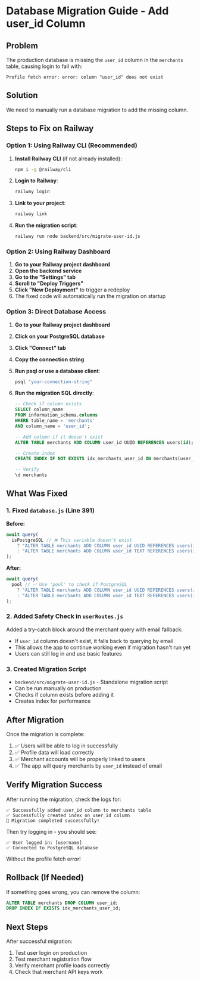 # Database Migration Guide - Add user_id Column

## Problem

The production database is missing the `user_id` column in the `merchants` table, causing login to fail with:

```
Profile fetch error: error: column "user_id" does not exist
```

## Solution

We need to manually run a database migration to add the missing column.

## Steps to Fix on Railway

### Option 1: Using Railway CLI (Recommended)

1. **Install Railway CLI** (if not already installed):

   ```bash
   npm i -g @railway/cli
   ```

2. **Login to Railway**:

   ```bash
   railway login
   ```

3. **Link to your project**:

   ```bash
   railway link
   ```

4. **Run the migration script**:
   ```bash
   railway run node backend/src/migrate-user-id.js
   ```

### Option 2: Using Railway Dashboard

1. **Go to your Railway project dashboard**
2. **Open the backend service**
3. **Go to the "Settings" tab**
4. **Scroll to "Deploy Triggers"**
5. **Click "New Deployment"** to trigger a redeploy
6. The fixed code will automatically run the migration on startup

### Option 3: Direct Database Access

1. **Go to your Railway project dashboard**
2. **Click on your PostgreSQL database**
3. **Click "Connect" tab**
4. **Copy the connection string**
5. **Run psql or use a database client**:

   ```bash
   psql "your-connection-string"
   ```

6. **Run the migration SQL directly**:

   ```sql
   -- Check if column exists
   SELECT column_name
   FROM information_schema.columns
   WHERE table_name = 'merchants'
   AND column_name = 'user_id';

   -- Add column if it doesn't exist
   ALTER TABLE merchants ADD COLUMN user_id UUID REFERENCES users(id);

   -- Create index
   CREATE INDEX IF NOT EXISTS idx_merchants_user_id ON merchants(user_id);

   -- Verify
   \d merchants
   ```

## What Was Fixed

### 1. Fixed `database.js` (Line 391)

**Before:**

```javascript
await query(
  isPostgreSQL // ❌ This variable doesn't exist
    ? "ALTER TABLE merchants ADD COLUMN user_id UUID REFERENCES users(id)"
    : "ALTER TABLE merchants ADD COLUMN user_id TEXT REFERENCES users(id)"
);
```

**After:**

```javascript
await query(
  pool // ✅ Use 'pool' to check if PostgreSQL
    ? "ALTER TABLE merchants ADD COLUMN user_id UUID REFERENCES users(id)"
    : "ALTER TABLE merchants ADD COLUMN user_id TEXT REFERENCES users(id)"
);
```

### 2. Added Safety Check in `userRoutes.js`

Added a try-catch block around the merchant query with email fallback:

- If `user_id` column doesn't exist, it falls back to querying by email
- This allows the app to continue working even if migration hasn't run yet
- Users can still log in and use basic features

### 3. Created Migration Script

- `backend/src/migrate-user-id.js` - Standalone migration script
- Can be run manually on production
- Checks if column exists before adding it
- Creates index for performance

## After Migration

Once the migration is complete:

1. ✅ Users will be able to log in successfully
2. ✅ Profile data will load correctly
3. ✅ Merchant accounts will be properly linked to users
4. ✅ The app will query merchants by `user_id` instead of email

## Verify Migration Success

After running the migration, check the logs for:

```
✅ Successfully added user_id column to merchants table
✅ Successfully created index on user_id column
🎉 Migration completed successfully!
```

Then try logging in - you should see:

```
✅ User logged in: [username]
✅ Connected to PostgreSQL database
```

Without the profile fetch error!

## Rollback (If Needed)

If something goes wrong, you can remove the column:

```sql
ALTER TABLE merchants DROP COLUMN user_id;
DROP INDEX IF EXISTS idx_merchants_user_id;
```

## Next Steps

After successful migration:

1. Test user login on production
2. Test merchant registration flow
3. Verify merchant profile loads correctly
4. Check that merchant API keys work
